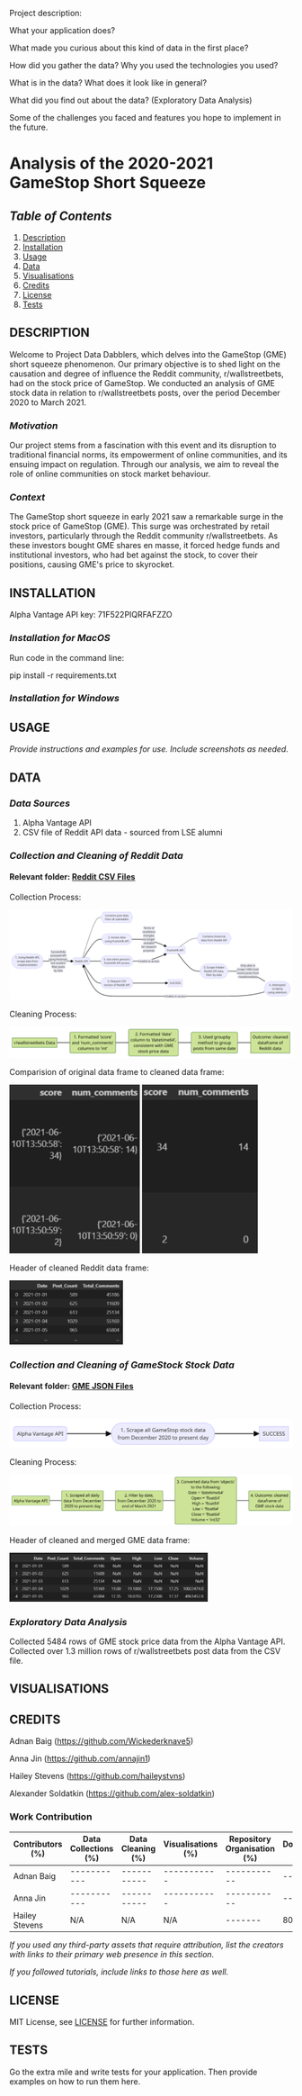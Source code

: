 Project description:

What your application does?


What made you curious about this kind of data in the first place?


How did you gather the data?  Why you used the technologies you used?


What is in the data?  What does it look like in general?


What did you find out about the data?  (Exploratory Data Analysis)


Some of the challenges you faced and features you hope to implement in the future.



# Analysis of the 2020-2021 GameStop Short Squeeze

## *Table of Contents*

1. [Description](#description)
2. [Installation](#installation)
3. [Usage](#usage)
4. [Data](#data)
5. [Visualisations](#visualisations)
6. [Credits](#credits)
7. [License](#license)
8. [Tests](#tests)


## DESCRIPTION

Welcome to Project Data Dabblers, which delves into the GameStop (GME) short squeeze phenomenon. Our primary objective is to shed light on the causation and degree of influence the Reddit community, r/wallstreetbets, had on the stock price of GameStop. We conducted an analysis of GME stock data in relation to r/wallstreetbets posts, over the period December 2020 to March 2021. 


### *Motivation*

Our project stems from a fascination with this event and its disruption to traditional financial norms, its empowerment of online communities, and its ensuing impact on regulation. Through our analysis, we aim to reveal the role of online communities on stock market behaviour.


### *Context*

The GameStop short squeeze in early 2021 saw a remarkable surge in the stock price of GameStop (GME). This surge was orchestrated by retail investors, particularly through the Reddit community r/wallstreetbets. As these investors bought GME shares en masse, it forced hedge funds and institutional investors, who had bet against the stock, to cover their positions, causing GME's price to skyrocket.


## INSTALLATION

Alpha Vantage API key: 71F522PIQRFAFZZO

### *Installation for MacOS*

Run code in the command line:

pip install -r requirements.txt

### *Installation for Windows*


## USAGE

*Provide instructions and examples for use. Include screenshots as needed.*


## DATA

### *Data Sources*

1. Alpha Vantage API
2. CSV file of Reddit API data - sourced from LSE alumni

### *Collection and Cleaning of Reddit Data*
#### Relevant folder: [Reddit CSV Files](data/reddit_data)

Collection Process:

![](images/reddit_scraping_process.png "Reddit Data Scraping Process")

Cleaning Process:

![](images/reddit_cleaning_process.png "Reddit Data Cleaning Process")

Comparision of original data frame to cleaned data frame:

<img src="images/original_reddit_data.png" alt="original_reddit_data" width="auto" height="300">
<img src="images/cleaned_reddit_data.png" alt="cleaned_reddit_data" width="auto" height="300">

Header of cleaned Reddit data frame:

<img src="images/cleaned_reddit_dataframe.png" alt="cleaned_reddit_dataframe" width="40%" height="auto">


### *Collection and Cleaning of GameStock Stock Data*
#### Relevant folder: [GME JSON Files](data/gme_data)

Collection Process:

![](images/gme_scraping_process.png "GameStop Stock Data Scraping Process")

Cleaning Process:

![](images/gme_cleaning_process.png "GameStop Stock Data Cleaning Process")

Header of cleaned and merged GME data frame:

<img src="images/merged_dataframes.png" alt="merged_dataframes" width="70%" height="auto">


### *Exploratory Data Analysis*
Collected 5484 rows of GME stock price data from the Alpha Vantage API.
Collected over 1.3 million rows of r/wallstreetbets post data from the CSV file.


## VISUALISATIONS



## CREDITS

Adnan Baig (https://github.com/Wickederknave5)

Anna Jin (https://github.com/annajin1)

Hailey Stevens (https://github.com/haileystvns)

Alexander Soldatkin (https://github.com/alex-soldatkin)

### Work Contribution

|Contributors (%)|Data Collections (%)|Data Cleaning (%)|Visualisations (%)|Repository Organisation (%)|Documentation (%)|
|-----------|-----------|-----------|-----------|-----------|-----------|
|Adnan Baig|-----------|-----------|-----------|-----------|-----------|
|Anna Jin|-----------|-----------|-----------|-----------|-----------|
|Hailey Stevens|N/A|N/A|N/A|-------|80|


*If you used any third-party assets that require attribution, list the creators with links to their primary web presence in this section.*

*If you followed tutorials, include links to those here as well.*


## LICENSE

MIT License, see [LICENSE](LICENSE) for further information.


## TESTS

Go the extra mile and write tests for your application. Then provide examples on how to run them here.

